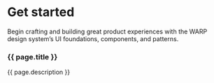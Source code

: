 <script setup>
const pages = [{
  title: "Mission, values, principles",
  description: "The Warp Design System mission reflecting its values and principles",
  href: "mission-values-principles",
  image: {
    src: "/warp-portal-poc/css/la03.jpg",
    alt: "AI-generated image"
  },
},
{
  title: "Web Developers",
  description: "Getting started guide for Web developers",
  href: "developers/web/",
    image: {
    src: "/warp-portal-poc/css/la04.jpg",
    alt: "AI-generated image"
  },
},
{
  title: "iOS Developers",
  description: "Getting started guide for iOS developers",
  href: "developers/ios/",
    image: {
    src: "/warp-portal-poc/css/la05.jpg",
    alt: "AI-generated image"
  },
},
{
  title: "Android Developers",
  description: "Getting started guide for Android developers",
  href: "developers/android/",
    image: {
    src: "/warp-portal-poc/css/la06.jpg",
    alt: "AI-generated image"
  },
},
{
  title: "Designers",
  description: "Getting started guide for designers",
  href: "designers/warp-in-figma/",
    image: {
    src: "/warp-portal-poc/css/la08.jpg",
    alt: "AI-generated image"
  },
}]
</script>

# Get started
Begin crafting and building great product experiences with the WARP design system’s UI foundations, components, and patterns.

<cards class="grid grid-cols-1 sm:grid-cols-2 gap-12">
  <card
    v-for="page in pages"
    :key="page.title"
    class="flex flex-col border border-gray-200 p-4 rounded-md shadow-sm"
  >
    <h3 class="h4 text-m! static! mt-16! mx-16!">
      <a
        :href="page.href"
        class="block before:content-empty before:absolute before:top-0 before:right-0 before:bottom-0 before:left-0 focus:outline-0"
      >
        {{ page.title }}
      </a>
    </h3>
    <p class="m-16! text-s">{{ page.description }}</p>
  </card>
</cards>